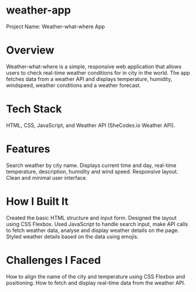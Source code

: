 # weather-app

Project Name: Weather-what-where App

# Overview

Weather-what-where is a simple, responsive web application that allows users to check
real-time weather conditions for in city in the world. The app fetches data from a weather
API and displays temperature, humidity, windspeed, weather conditions and a weather forecast.

# Tech Stack

HTML, CSS, JavaScript, and Weather API (SheCodes.io Weather API).

# Features

Search weather by city name.
Displays current time and day, real-time temperature, description, humidity and wind speed.
Responsive layout.
Clean and minimal user interface.

# How I Built It

Created the basic HTML structure and input form.
Designed the layout using CSS Flexbox.
Used JavaScript to handle search input, make API calls to fetch weather data, analyse and display
weather details on the page.
Styled weather details based on the data using emojis.

# Challenges I Faced

How to align the name of the city and temperature using CSS Flexbox and positioning.
How to fetch and display real-time data from the weather API.
